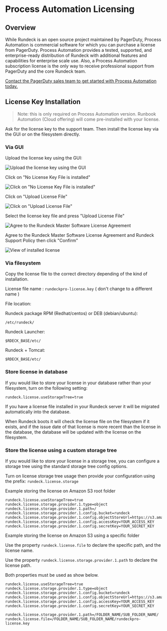 # Process Automation Licensing

## Overview

While Rundeck is an open source project maintained by PagerDuty, Process Automation is commercial software for which you can purchase a license from PagerDuty. Process Automation provides a tested, supported, and enterprise-ready distribution of Rundeck with additional features and capabilities for enterprise scale use. Also, a Process Automation subscription license is the only way to receive professional support from PagerDuty and the core Rundeck team.

[Contact the PagerDuty sales team to get started with Process Automation today.](https://www.pagerduty.com/contact-us/)

## License Key Installation

>Note: this is only required on Process Automation version.  Runbook Automation (Cloud offering) will come pre-installed with your license.

Ask for the license key to the support team. Then install the license key via the GUI or on the filesystem directly.

### Via GUI

Upload the license key using the GUI:

![Upload the license key using the GUI](/assets/img/license-key-gui-1.png)

Click on "No License Key File is installed"

![Click on "No License Key File is installed"](/assets/img/license-key-gui-2.png)

Click on "Upload License File"

![Click on "Upload License File"](/assets/img/license-key-gui-3.png)

Select the license key file and press "Upload License File"

![Agree to the Rundeck Master Software License Agreement](/assets/img/license-key-gui-3-a.png)

Agree to the Rundeck Master Software License Agreement and Rundeck Support Policy then click "Confirm"

![View of installed license](/assets/img/license-key-gui-4.png)

### Via filesystem

Copy the license file to the correct directory depending of the kind of installation.

License file name : `rundeckpro-license.key` ( don't change to a different name )

File location:

Rundeck package RPM (Redhat/centos) or DEB (debian/ubuntu):

```
/etc/rundeck/
```

Rundeck Launcher:

```
$RDECK_BASE/etc/
```

Rundeck + Tomcat:

```
$RDECK_BASE/etc/
```

### Store license in database

If you would like to store your license in your database rather than your filesystem, turn on the following setting:

`rundeck.license.useStorageTree=true`

If you have a license file installed in your Rundeck server it will be migrated automatically into the database.

When Rundeck boots it will check the license file on the filesystem if it exists, and if the issue date of
that license is more recent than the license in the database, the database will be updated with the license
on the filesystem.

### Store the license using a custom storage tree

If you would like to store your license in a storage tree, you can configure a storage tree using the standard
storage tree config options.  

Turn on license storage tree usage then provide your configuration using the prefix: `rundeck.license.storage`

Example storing the license on Amazon S3 root folder

```
rundeck.license.useStorageTree=true
rundeck.license.storage.provider.1.type=object
rundeck.license.storage.provider.1.path=/
rundeck.license.storage.provider.1.config.bucket=rundeck
rundeck.license.storage.provider.1.config.objectStoreUrl=https://s3.amazonaws.com
rundeck.license.storage.provider.1.config.accessKey=YOUR_ACCESS_KEY
rundeck.license.storage.provider.1.config.secretKey=YOUR_SECRET_KEY
```

Example storing the license on Amazon S3 using a specific folder

Use the property `rundeck.license.file` to declare the specific path, and the license name.

Use the property `rundeck.license.storage.provider.1.path` to declare the license path.

Both properties must be used as show below.

```
rundeck.license.useStorageTree=true
rundeck.license.storage.provider.1.type=object
rundeck.license.storage.provider.1.config.bucket=rundeck
rundeck.license.storage.provider.1.config.objectStoreUrl=https://s3.amazonaws.com
rundeck.license.storage.provider.1.config.accessKey=YOUR_ACCESS_KEY
rundeck.license.storage.provider.1.config.secretKey=YOUR_SECRET_KEY

rundeck.license.storage.provider.1.path=/FOLDER_NAME/SUB_FOLDER_NAME/
rundeck.license.file=/FOLDER_NAME/SUB_FOLDER_NAME/rundeckpro-license.key
```
